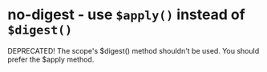# no-digest - use `$apply()` instead of `$digest()`

DEPRECATED! The scope's $digest() method shouldn't be used.
You should prefer the $apply method.

<!-- WARNING: Generated documentation. Edit docs and examples in the rule and examples file ('rules/no-digest.js', 'examples/no-digest.js'). -->
